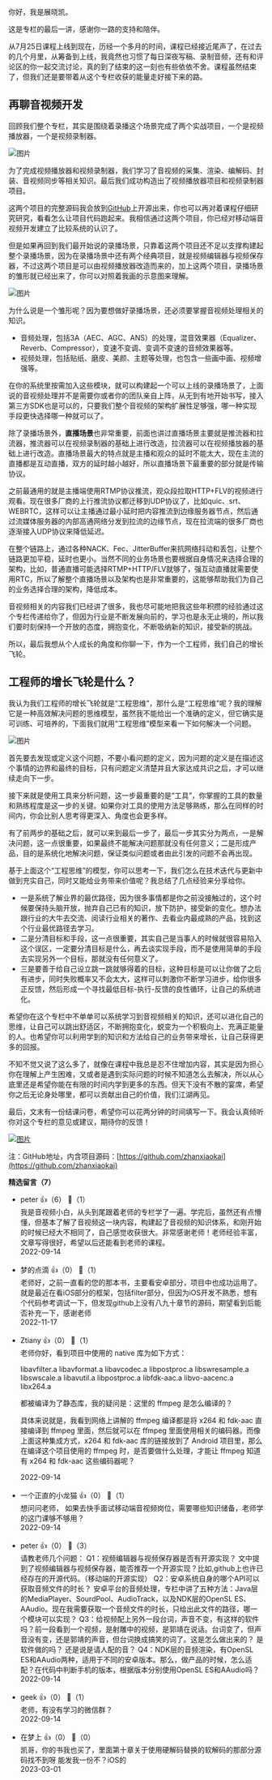 你好，我是展晓凯。

这是专栏的最后一讲，感谢你一路的支持和陪伴。

从7月25日课程上线到现在，历经一个多月的时间，课程已经接近尾声了，在过去的几个月里，从筹备到上线，我竟然也习惯了每日深夜写稿、录制音频，还有和评论区的你一起交流讨论，真的到了结束的这一刻也有些依依不舍。课程虽然结束了，但我们还是要带着从这个专栏收获的能量走好接下来的路。

## 再聊音视频开发

回顾我们整个专栏，其实是围绕着录播这个场景完成了两个实战项目，一个是视频播放器，一个是视频录制器。

![图片](https://static001.geekbang.org/resource/image/aa/bc/aaf7b5f336dd788fe4677b14d0c030bc.png?wh=1920x899)

为了完成视频播放器和视频录制器，我们学习了音视频的采集、渲染、编解码、封装、音视频同步等相关知识。最后我们成功构造出了视频播放器项目和视频录制器项目。

这两个项目的完整源码我会放到[GitHub](http://github.com/zhanxiaokai)上开源出来，你也可以再对着课程仔细研究研究，看看怎么让项目代码跑起来。我相信通过这两个项目，你已经对移动端音视频开发建立了比较系统的认识了。

但是如果再回到我们最开始说的录播场景，只靠着这两个项目还不足以支撑构建起整个录播场景，因为在录播场景中还有两个经典项目，就是视频编辑器与视频保存器，不过这两个项目是可以由视频播放器改造而来的，加上这两个项目，录播场景的雏形就已经出来了，你可以对照着我画的示意图来理解。

![图片](https://static001.geekbang.org/resource/image/91/8f/91b18781f3eabae6337488affe24958f.png?wh=1920x1072)

为什么说是一个雏形呢？因为要想做好录播场景，还必须要掌握音视频处理相关的知识。

- 音频处理，包括3A（AEC、AGC、ANS）的处理，混音效果器（Equalizer、Reverb、Compressor），变速不变调、变调不变速的音频效果器等。
- 视频处理，包括贴纸、磨皮、美颜、主题等处理，也包含一些画中画、视频增强等。

在你的系统里按需加入这些模块，就可以构建起一个可以上线的录播场景了，上面说的音视频处理并不是需要你或者你的团队亲自上阵，从无到有地开始书写，接入第三方SDK也是可以的，只要我们整个音视频的架构扩展性足够强，哪一种实现手段更快选择哪一种就可以了。

除了录播场景外，**直播场景**也非常重要，前面也讲过直播场景主要就是推流器和拉流器，推流器可以在视频录制器的基础上进行改造，拉流器可以在视频播放器的基础上进行改造。直播场景最大的特点就是主播和观众的延时不能太大，现在主流的直播都是互动直播，双方的延时越小越好，所以直播场景下最重要的部分就是传输协议。

之前最通用的就是主播端使用RTMP协议推流，观众段拉取HTTP+FLV的视频进行观看。现在很多厂商的上行推流协议都迁移到UDP协议了，比如quic、srt、WEBRTC，这样可以让主播通过最小延时把内容推流到边缘服务器节点，然后通过流媒体服务器的内部高通网络分发到拉流的边缘节点，现在拉流端的很多厂商也逐渐接入UDP协议来降低延迟。

在整个链路上，通过各种NACK、Fec、JitterBuffer来抗网络抖动和丢包，让整个链路更加平稳，延时也更小。当然不同的业务场景也要根据自身情况来选择合理的架构，比如，普通直播可能选择RTMP+HTTP/FLV就够了，强互动直播就需要使用RTC，所以了解整个直播场景以及架构也是非常重要的，这能够帮助我们为自己的业务选择合理的架构，降低成本。

音视频相关的内容我们已经讲了很多，我也尽可能地把我这些年积攒的经验通过这个专栏传递给你了，但因为行业是不断发展向前的，学习也是永无止境的，所以我们要时刻保持一个开放的态度，拥抱变化，不断吸纳新的知识，接受新的挑战。

所以，最后我想从个人成长的角度和你聊一下，作为一个工程师，我们自己的增长飞轮。

## 工程师的增长飞轮是什么？

我认为我们工程师的增长飞轮就是“工程思维”，那什么是“工程思维”呢？我的理解它是一种高效解决问题的思维模型，虽然我不能给出一个准确的定义，但它确实是可训练、可培养的，下面我们就用“工程思维”模型来看一下如何解决一个问题。

![图片](https://static001.geekbang.org/resource/image/18/7e/188768381739acb6a792739db1838c7e.png?wh=2030x750)

首先要去发现或定义这个问题，不要小看问题的定义，因为问题的定义是在描述这个事情的边界和最终的目标，只有问题定义清楚并且大家达成共识之后，才可以继续走向下一步。

接下来就是使用工具来分析问题，这一步最重要的是“工具”，你掌握的工具的数量和熟练程度是这一步的关键。如果你对工具的使用方法足够熟练，那么在同样的时间内，你会比别人思考得更深入、角度也会更多样。

有了前两步的基础之后，就可以来到最后一步了，最后一步其实分为两点，一是解决问题，这一点很重要，如果最终不能解决问题那就没有任何意义；二是形成产品，目的是系统化地解决问题，保证类似问题或者由此引发的问题不会再出现。

基于上面这个“工程思维”的模型，你可以思考一下，我们怎么在技术迭代与更新中做到充实自己，同时又能给业务带来价值呢？我总结了几点经验来分享给你。

- 一是系统了解业界的最优路径，因为很多事情都是你之前没接触过的，这个时候要保持头脑开放，抛弃自己已有的知识，放下防护，接受新的变化。想办法跟行业的大牛去交流、阅读行业相关的著作、去看业内最成熟的产品，找到这个行业最优路径去学习。
- 二是分清目标和手段，这一点很重要，其实自己是当事人的时候就很容易陷入这个误区，一定要分清目标是什么，再去谈实现手段，而不是使用简单的手段去实现另外一个目标，那就没有任何意义了。
- 三是要善于给自己设立跳一跳就够得着的目标，这种目标是可以让你做了之后有进步，同时失败概率又不会太大，这样可以刺激你不断学习进步，给你很多正反馈，然后形成一个寻找最低目标-执行-反馈的良性循环，让自己的系统进化。

希望你在这个专栏中不单单可以系统学习到音视频相关的知识，还可以进化自己的思维，让自己可以跳出舒适区，不断拥抱变化，蜕变为一个积极向上、充满正能量的人。也希望你可以利用学到的知识和方法给自己的业务带来增长，让自己获得更多的回报。

不知不觉又说了这么多了，就像在课程中我总是忍不住增加内容，其实是因为担心你在理解上产生困难，又或者是遇到实际问题的时候不知道怎么去解决，所以从心底里还是希望你能在有限的时间内学到更多的东西。但天下没有不散的宴席，希望你之后无论身处哪里，都可以贡献出自己的价值，我们江湖再见。

最后，文末有一份结课问卷，希望你可以花两分钟的时间填写一下。我会认真倾听你对这个专栏的意见或建议，期待你的反馈！

[![图片](https://static001.geekbang.org/resource/image/76/e5/76c3635841yy706e4d12786ae7e746e5.jpg?wh=1142x801)](http://jinshuju.net/f/D8tvyN)

注：GitHub地址，内含项目源码：[https://github.com/zhanxiaokai](https://github.com/zhanxiaokai)
<div><strong>精选留言（7）</strong></div><ul>
<li><span>peter</span> 👍（6） 💬（1）<div>我是音视频小白，从头到尾跟着老师的专栏学了一遍。学完后，虽然还有点懵懂，但基本了解了音视频这一块内容，构建起了音视频的知识体系，和刚开始的时候已经大不相同了，自己感觉收获很大。非常感谢老师！老师经验丰富，文章写得很好，希望以后还能看到老师的课程。</div>2022-09-14</li><br/><li><span>梦的点滴</span> 👍（0） 💬（1）<div>老师好，之前一直看的您的那本书，主要看安卓部分，项目中也成功运用了。就是最近在看iOS部分的框架，包括filter部分，但因为iOS开发不熟悉，想有个代码参考调试一下，但发现github上没有八九十章节的源码，期望看到后能否补充一下，感谢老师</div>2022-11-17</li><br/><li><span>Ztiany</span> 👍（0） 💬（1）<div>老师你好，看到项目中使用的 native 库为如下方式：

libavfilter.a
libavformat.a
libavcodec.a
libpostproc.a
libswresample.a
libswscale.a
libavutil.a
libpostproc.a
libfdk-aac.a
libvo-aacenc.a
libx264.a

都被编译为了静态库，我的疑问是：这里的 ffmpeg 是怎么编译的？

具体来说就是，我看到网络上讲解的 ffmpeg 编译都是将 x264 和 fdk-aac 直接编译到 ffmpeg 里面，然后就可以在 ffmpeg 里面使用相关的编码器。而像上面这种集成方式，x264 和 fdk-aac 库的链接放到了 Android 项目里，那么在编译这个项目使用的 ffmpeg 时，是否要做什么处理，才能让 ffmpeg 知道有 x264 和 fdk-aac 这些编码器呢？</div>2022-09-14</li><br/><li><span>一个正直的小龙猫</span> 👍（0） 💬（1）<div>想问问老师， 如果去快手面试移动端音视频岗位，需要哪些知识储备，老师学的这门课够不够用？</div>2022-09-14</li><br/><li><span>peter</span> 👍（0） 💬（3）<div>请教老师几个问题：
Q1：视频编辑器与视频保存器是否有开源实现？
文中提到了视频编辑器与视频保存器，能否推荐一个开源实现？比如,github上也许已经存在的开源代码。（移动端的开源实现）
Q2：安卓系统自身的哪个API可以获取音频文件的时长？
安卓平台的音频处理，专栏中讲了五种方法：Java层的MediaPlayer、SourdPool、AudioTrack，以及NDK层的OpenSL ES、AAudio。现在我需要获取一个音频文件的时长，只给出此文件的路径，哪一个模块可以实现？
Q3：给视频配上另外一段台词，声音不变，有这样的软件吗？前一段看到一个视频，是射雕中的视频，是郭靖在说话。台词变了，但声音没有变，还是郭靖的声音，但台词换成搞笑的词了。这是怎么做出来的？ 是软件做的吗？ 还是说是请人配的音？
Q4：NDK层的音频渲染，有OpenSL ES和AAudio两种，适用于不同的安卓版本。那么，做产品的时候，怎么适配？在代码中判断手机的版本，根据版本分别使用OpenSL ES和AAudio吗？</div>2022-09-14</li><br/><li><span>geek</span> 👍（0） 💬（1）<div>老师，有没有学习的微信群？</div>2022-09-14</li><br/><li><span>在梦上</span> 👍（0） 💬（0）<div>凯哥，你的书我也买了，里面第十章关于使用硬解码替换的软解码的那部分源码找不到呀 能发我一份不？iOS的</div>2023-03-01</li><br/>
</ul>